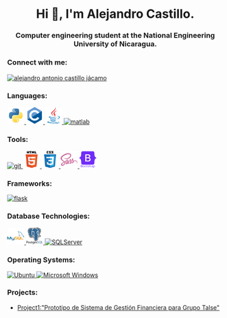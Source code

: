 <!--### Hi there 👋
**BlueAACJ/BlueAACJ** is a ✨ _special_ ✨ repository because its `README.md` (this file) appears on your GitHub profile. -->

<h1 align="center">Hi 👋, I'm Alejandro Castillo.</h1>
<h3 align="center"> Computer engineering student at the National Engineering University of Nicaragua. </h3>
<!-- Informacion de Contacto -->
<h3 align="left">Connect with me:</h3>
<p align="left">
<a href="https://www.linkedin.com/in/alejandro-antonio-castillo-jácamo-16033a261/" target="blank"><img align="center" src="https://raw.githubusercontent.com/rahuldkjain/github-profile-readme-generator/master/src/images/icons/Social/linked-in-alt.svg" 
alt="alejandro antonio castillo jácamo" height="30" width="40" /></a>
</p>
<!-- Lenguajes -->
<h3 align="left">Languages:</h3>
    <a href="https://www.python.org" target="_blank" rel="noreferrer">
        <img src="https://raw.githubusercontent.com/devicons/devicon/master/icons/python/python-original.svg"
            alt="python" width="40" height="40" />
    </a>
    <a href="https://www.cprogramming.com/" target="_blank" rel="noreferrer">
        <img src="https://raw.githubusercontent.com/devicons/devicon/master/icons/c/c-original.svg" alt="c"
            width="40" height="40" />
    </a>
    <a href="https://www.java.com" target="_blank" rel="noreferrer">
        <img src="https://raw.githubusercontent.com/devicons/devicon/master/icons/java/java-original.svg" alt="java"
            width="40" height="40" />
    </a>
    <a href="https://www.mathworks.com/" target="_blank" rel="noreferrer">
        <img src="https://upload.wikimedia.org/wikipedia/commons/2/21/Matlab_Logo.png" alt="matlab" width="40"
            height="40" />
    </a>
<!-- Herramientas de desarrollo -->
<h3 align="left">Tools:</h3>
    <a href="https://git-scm.com/" target="_blank" rel="noreferrer">
        <img src="https://www.vectorlogo.zone/logos/git-scm/git-scm-icon.svg" alt="git" width="40" height="40" />
    </a>
    <a href="https://www.w3.org/html/" target="_blank" rel="noreferrer">
        <img src="https://raw.githubusercontent.com/devicons/devicon/master/icons/html5/html5-original-wordmark.svg"
            alt="html5" width="40" height="40" />
    </a>
    <a href="https://www.w3schools.com/css/" target="_blank" rel="noreferrer">
        <img src="https://raw.githubusercontent.com/devicons/devicon/master/icons/css3/css3-original-wordmark.svg"
            alt="css3" width="40" height="40" />
    </a>
    <a href="https://sass-lang.com" target="_blank" rel="noreferrer">
        <img src="https://raw.githubusercontent.com/devicons/devicon/master/icons/sass/sass-original.svg" alt="sass"
            width="40" height="40" />
    </a>
    <a href="https://getbootstrap.com" target="_blank" rel="noreferrer">
        <img src="https://raw.githubusercontent.com/devicons/devicon/master/icons/bootstrap/bootstrap-plain-wordmark.svg"
            alt="bootstrap" width="40" height="40" />
    </a>
<!-- Frameworks -->
<h3 align="left">Frameworks:</h3>
    <a href="https://flask.palletsprojects.com/" target="_blank" rel="noreferrer">
        <img src="https://www.vectorlogo.zone/logos/pocoo_flask/pocoo_flask-icon.svg" alt="flask" width="40"
            height="40" />
    </a>
<!-- Bases de Datos -->
<h3 align="left">Database Technologies:</h3>
    <a href="https://www.mysql.com/" target="_blank" rel="noreferrer">
        <img src="https://raw.githubusercontent.com/devicons/devicon/master/icons/mysql/mysql-original-wordmark.svg"
            alt="mysql" width="40" height="40" />
    </a>
    <a href="https://www.postgresql.org" target="_blank" rel="noreferrer">
        <img src="https://raw.githubusercontent.com/devicons/devicon/master/icons/postgresql/postgresql-original-wordmark.svg"
            alt="postgresql" width="40" height="40" />
    </a>
        <a href="https://learn.microsoft.com/en-us/sql/sql-server/?view=sql-server-ver16" target="_blank" rel="noreferrer">
        <img src="https://www.svgrepo.com/show/303229/microsoft-sql-server-logo.svg"
            alt="SQLServer" width="40" height="40" />
    </a>
<!-- Sistemas Operativos -->
<h3 align="left">Operating Systems:</h3>
    <a href="https://ubuntu.com" target="_blank" rel="noreferrer">
        <img src="https://www.vectorlogo.zone/logos/ubuntu/ubuntu-ar21.svg" alt="Ubuntu" height="40" />
    </a>
    <a href="https://www.microsoft.com/es-es/windows?r=1" target="_blank" rel="noreferrer">
        <img src="https://www.svgrepo.com/show/303223/microsoft-windows-22-logo.svg" alt="Microsoft Windows" width="40"
            height="40" >
    </a>
<h3 align="left">Projects:</h3>
<ul>
<li><a href="https://github.com/BlueAACJ/Proyecto-Base-De-Datos">Project1:"Prototipo de Sistema de Gestión Financiera para Grupo Talse"</a></li>
</ul>
